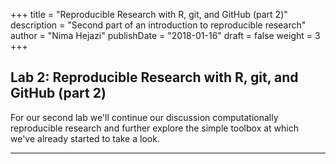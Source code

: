 +++
title = "Reproducible Research with R, git, and GitHub (part 2)"
description = "Second part of an introduction to reproducible research"
author = "Nima Hejazi"
publishDate = "2018-01-16"
draft = false
weight = 3
+++

## Lab 2: Reproducible Research with R, git, and GitHub (part 2)

For our second lab we'll continue our discussion computationally reproducible
research and further explore the simple toolbox at which we've already started
to take a look.

---
